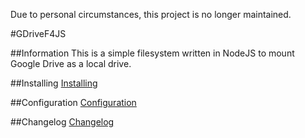 Due to personal circumstances, this project is no longer maintained.

#GDriveF4JS

##Information
This is a simple filesystem written in NodeJS to mount Google Drive as a local drive.

##Installing
[Installing](https://github.com/thejinx0r/node-gdrive-fuse/wiki/Installation)

##Configuration
[Configuration](https://github.com/thejinx0r/node-gdrive-fuse/wiki/Configuration)

##Changelog
[Changelog](https://github.com/thejinx0r/node-gdrive-fuse/blob/master/changelog.md)
